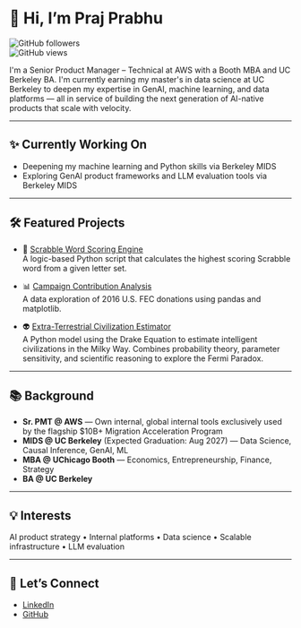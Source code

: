 # 👋 Hi, I’m Praj Prabhu  
![GitHub followers](https://img.shields.io/github/followers/pprabhu90?label=Follow&style=social)  
![GitHub views](https://komarev.com/ghpvc/?username=pprabhu90&color=blue)

I'm a Senior Product Manager – Technical at AWS with a Booth MBA and UC Berkeley BA. I'm currently earning my master's in data science at UC Berkeley to deepen my expertise in GenAI, machine learning, and data platforms — all in service of building the next generation of AI-native products that scale with velocity.

---

## ✨ Currently Working On  
- Deepening my machine learning and Python skills via Berkeley MIDS  
- Exploring GenAI product frameworks and LLM evaluation tools via Berkeley MIDS  

---

## 🛠 Featured Projects

- 🧠 [Scrabble Word Scoring Engine](https://github.com/pprabhu90/scrabble-score-engine)  
  A logic-based Python script that calculates the highest scoring Scrabble word from a given letter set.

- 📊 [Campaign Contribution Analysis](https://github.com/pprabhu90/fec-campaign-analysis)  
  A data exploration of 2016 U.S. FEC donations using pandas and matplotlib.

- 👽 [Extra-Terrestrial Civilization Estimator](https://github.com/pprabhu90/etc-estimator)  
  A Python model using the Drake Equation to estimate intelligent civilizations in the Milky Way. Combines probability theory, parameter sensitivity, and scientific reasoning to explore the Fermi Paradox.

---

## 📚 Background

- **Sr. PMT @ AWS** — Own internal, global internal tools exclusively used by the flagship $10B+ Migration Acceleration Program  
- **MIDS @ UC Berkeley** (Expected Graduation: Aug 2027) — Data Science, Causal Inference, GenAI, ML  
- **MBA @ UChicago Booth** — Economics, Entrepreneurship, Finance, Strategy 
- **BA @ UC Berkeley**

---

## 💡 Interests  
AI product strategy • Internal platforms • Data science • Scalable infrastructure • LLM evaluation

---

## 🔗 Let’s Connect  
- [LinkedIn](https://www.linkedin.com/in/prajprabhu)  
- [GitHub](https://github.com/pprabhu90)
